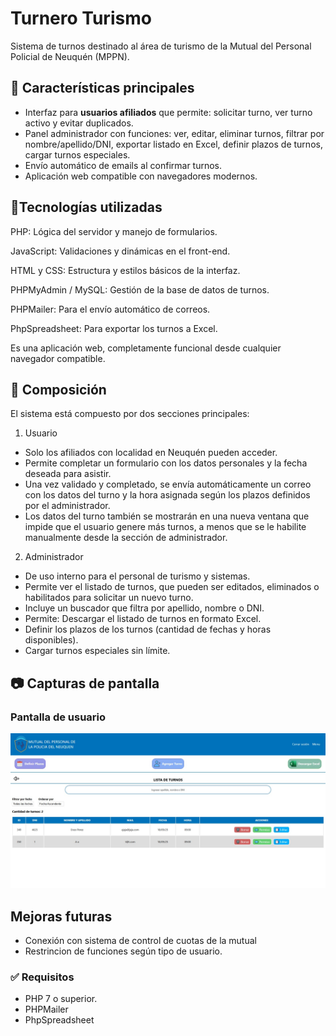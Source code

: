 # Turnero Turismo

Sistema de turnos destinado al área de turismo de la Mutual del Personal Policial de Neuquén (MPPN).
## 🎯 Características principales

- Interfaz para **usuarios afiliados** que permite: solicitar turno, ver turno activo y evitar duplicados.  
- Panel administrador con funciones: ver, editar, eliminar turnos, filtrar por nombre/apellido/DNI, exportar listado en Excel, definir plazos de turnos, cargar turnos especiales.  
- Envío automático de emails al confirmar turnos.  
- Aplicación web compatible con navegadores modernos.  
## 🔩Tecnologías utilizadas

PHP: Lógica del servidor y manejo de formularios.

JavaScript: Validaciones y dinámicas en el front-end.

HTML y CSS: Estructura y estilos básicos de la interfaz.

PHPMyAdmin / MySQL: Gestión de la base de datos de turnos.

PHPMailer: Para el envío automático de correos.

PhpSpreadsheet: Para exportar los turnos a Excel.

Es una aplicación web, completamente funcional desde cualquier navegador compatible.

## 🧩 Composición

El sistema está compuesto por dos secciones principales:

1. Usuario

- Solo los afiliados con localidad en Neuquén pueden acceder.
- Permite completar un formulario con los datos personales y la   fecha deseada para asistir.
- Una vez validado y completado, se envía automáticamente un correo con los datos del turno y la hora asignada según los plazos definidos por el administrador.
- Los datos del turno también se mostrarán en una nueva ventana que impide que el usuario genere más turnos, a menos que se le habilite manualmente desde la sección de administrador.

2. Administrador

- De uso interno para el personal de turismo y sistemas.
- Permite ver el listado de turnos, que pueden ser editados, eliminados o habilitados para solicitar un nuevo turno.
- Incluye un buscador que filtra por apellido, nombre o DNI.
- Permite:  Descargar el listado de turnos en formato Excel.
- Definir los plazos de los turnos (cantidad de fechas y horas disponibles).
- Cargar turnos especiales sin límite.

## 📷 Capturas de pantalla

### Pantalla de usuario
![Formulario de turno](Images/VistaAdmin.jpeg)




## Mejoras futuras
- Conexión con sistema de control de cuotas de la mutual
- Restrincion de funciones según tipo de usuario. 

###  ✅ Requisitos

- PHP 7 o superior.
 - PHPMailer
- PhpSpreadsheet
 